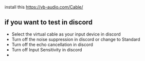 install this
https://vb-audio.com/Cable/

## if you want to test in discord
- Select the virtual cable as your input device in discord
- Turn off the noise suppression in discord or change to Standard
- Turn off the echo cancellation in discord
- Turn off Input Sensitivity in discord
- 